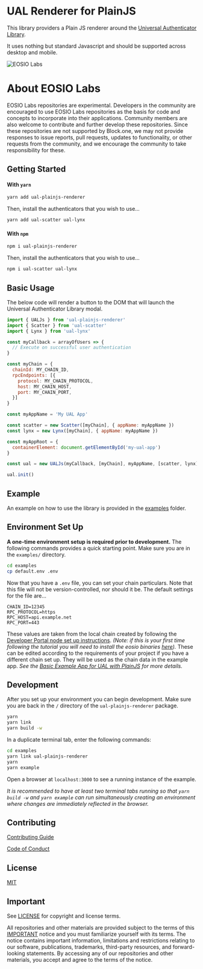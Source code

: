 # UAL Renderer for PlainJS

This library providers a Plain JS renderer around the [Universal Authenticator Library](https://github.com/EOSIO/universal-authenticator-library/).

It uses nothing but standard Javascript and should be supported across desktop and mobile.

![EOSIO Labs](https://img.shields.io/badge/EOSIO-Labs-5cb3ff.svg)

# About EOSIO Labs

EOSIO Labs repositories are experimental.  Developers in the community are encouraged to use EOSIO Labs repositories as the basis for code and concepts to incorporate into their applications. Community members are also welcome to contribute and further develop these repositories. Since these repositories are not supported by Block.one, we may not provide responses to issue reports, pull requests, updates to functionality, or other requests from the community, and we encourage the community to take responsibility for these.

## Getting Started
#### With ``yarn``
```bash
yarn add ual-plainjs-renderer
```
Then, install the authenticators that you wish to use...
```bash
yarn add ual-scatter ual-lynx
```
#### With ``npm``
```bash
npm i ual-plainjs-renderer
```
Then, install the authenticators that you wish to use...
```bash
npm i ual-scatter ual-lynx
```


## Basic Usage
The below code will render a button to the DOM that will launch the Universal Authenticator Library modal.
```javascript
import { UALJs } from 'ual-plainjs-renderer'
import { Scatter } from 'ual-scatter'
import { Lynx } from 'ual-lynx'

const myCallback = arrayOfUsers => {
  // Execute on successful user authentication
}

const myChain = {
  chainId: MY_CHAIN_ID,
  rpcEndpoints: [{
    protocol: MY_CHAIN_PROTOCOL,
    host: MY_CHAIN_HOST,
    port: MY_CHAIN_PORT,
  }]
}

const myAppName = 'My UAL App'

const scatter = new Scatter([myChain], { appName: myAppName })
const lynx = new Lynx([myChain], { appName: myAppName })

const myAppRoot = {
  containerElement: document.getElementById('my-ual-app')
}

const ual = new UALJs(myCallback, [myChain], myAppName, [scatter, lynx], myAppRoot)

ual.init()
```

## Example
An example on how to use the library is provided in the [examples](https://github.com/EOSIO/universal-authenticator-library/tree/develop/examples) folder.

## Environment Set Up
**A one-time environment setup is required prior to development.**  The following commands provides a quick starting point.  Make sure you are in the ``examples/`` directory.
```bash
cd examples
cp default.env .env
```
Now that you have a ``.env`` file, you can set your chain particulars.  Note that this file will not be version-controlled, nor should it be.
The default settings for the file are...
```
CHAIN_ID=12345
RPC_PROTOCOL=https
RPC_HOST=api.example.net
RPC_PORT=443
```
These values are taken from the local chain created by following the [Developer Portal node set up instructions](https://developers.eos.io/eosio-home/docs/getting-the-software). _(Note: if this is your first time following the tutorial you will need to install the eosio binaries [here](https://developers.eos.io/eosio-home/docs/setting-up-your-environment))._  These can be edited according to the requirements of your project if you have a different chain set up.  They will be used as the chain data in the example app.
*See the [Basic Example App for UAL with PlainJS](https://github.com/EOSIO/ual-plainjs-renderer/tree/develop/examples) for more details.*

## Development
After you set up your environment you can begin development.  Make sure you are back in the ``/`` directory of the ``ual-plainjs-renderer`` package.
```bash
yarn
yarn link
yarn build -w
```

In a duplicate terminal tab, enter the following commands:
```bash
cd examples
yarn link ual-plainjs-renderer
yarn
yarn example
```

Open a browser at `localhost:3000` to see a running instance of the example.

*It is recommended to have at least two terminal tabs running so that `yarn build -w` and `yarn example` can run simultaneously creating an environment where changes are immediately reflected in the browser.*

## Contributing

[Contributing Guide](./CONTRIBUTING.md)

[Code of Conduct](./CONTRIBUTING.md#conduct)

## License

[MIT](./LICENSE)

## Important

See [LICENSE](./LICENSE) for copyright and license terms.

All repositories and other materials are provided subject to the terms of this [IMPORTANT](./IMPORTANT.md) notice and you must familiarize yourself with its terms.  The notice contains important information, limitations and restrictions relating to our software, publications, trademarks, third-party resources, and forward-looking statements.  By accessing any of our repositories and other materials, you accept and agree to the terms of the notice.
